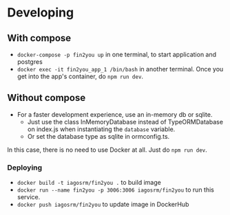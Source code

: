 # Developing
## With compose
- `docker-compose -p fin2you up` in one terminal, to start application and postgres
- `docker exec -it fin2you_app_1 /bin/bash` in another terminal. Once you get into the app's container, do `npm run dev`.
## Without compose
- For a faster development experience, use an in-memory db or sqlite. 
    - Just use the class InMemoryDatabase instead of TypeORMDatabase on index.js  when instantiating the `database` variable. 
    - Or set the database type as sqlite in ormconfig.ts.    
    
In this case, there is no need to use Docker at all. Just do `npm run dev`.
### Deploying
- `docker build -t iagosrm/fin2you .` to build image
- `docker run --name fin2you -p 3006:3006 iagosrm/fin2you` to run this service.
- `docker push iagosrm/fin2you` to update image in DockerHub